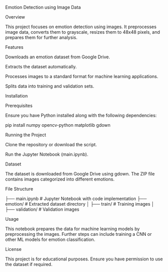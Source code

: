 Emotion Detection using Image Data

Overview

This project focuses on emotion detection using images. It preprocesses image data, converts them to grayscale, resizes them to 48x48 pixels, and prepares them for further analysis.

Features

Downloads an emotion dataset from Google Drive.

Extracts the dataset automatically.

Processes images to a standard format for machine learning applications.

Splits data into training and validation sets.

Installation

Prerequisites

Ensure you have Python installed along with the following dependencies:

pip install numpy opencv-python matplotlib gdown

Running the Project

Clone the repository or download the script.

Run the Jupyter Notebook (main.ipynb).

Dataset

The dataset is downloaded from Google Drive using gdown. The ZIP file contains images categorized into different emotions.

File Structure

├── main.ipynb          # Jupyter Notebook with code implementation
├── emotion/            # Extracted dataset directory
│   ├── train/          # Training images
│   ├── validation/     # Validation images

Usage

This notebook prepares the data for machine learning models by preprocessing the images. Further steps can include training a CNN or other ML models for emotion classification.

License

This project is for educational purposes. Ensure you have permission to use the dataset if required.
